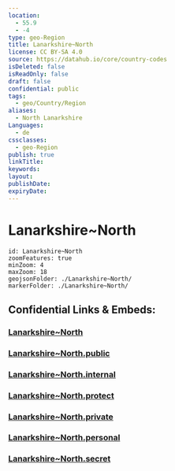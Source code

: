 ```yaml
---
location:
  - 55.9
  - -4
type: geo-Region
title: Lanarkshire~North
license: CC BY-SA 4.0
source: https://datahub.io/core/country-codes
isDeleted: false
isReadOnly: false
draft: false
confidential: public
tags:
  - geo/Country/Region
aliases:
  - North Lanarkshire
Languages:
  - de
cssclasses:
  - geo-Region
publish: true
linkTitle:
keywords:
layout:
publishDate:
expiryDate:
---
```


# Lanarkshire~North

```leaflet
id: Lanarkshire~North
zoomFeatures: true 
minZoom: 4 
maxZoom: 18
geojsonFolder: ./Lanarkshire~North/
markerFolder: ./Lanarkshire~North/
```


## Confidential Links & Embeds: 

### [Lanarkshire~North](/_Standards/Earth/Continent/Europe/Europe~North/UK/Scotland/counties~Scotland/Lanarkshire~North.md) 

### [Lanarkshire~North.public](/_public/Earth/Continent/Europe/Europe~North/UK/Scotland/counties~Scotland/Lanarkshire~North.public.md) 

### [Lanarkshire~North.internal](/_internal/Earth/Continent/Europe/Europe~North/UK/Scotland/counties~Scotland/Lanarkshire~North.internal.md) 

### [Lanarkshire~North.protect](/_protect/Earth/Continent/Europe/Europe~North/UK/Scotland/counties~Scotland/Lanarkshire~North.protect.md) 

### [Lanarkshire~North.private](/_private/Earth/Continent/Europe/Europe~North/UK/Scotland/counties~Scotland/Lanarkshire~North.private.md) 

### [Lanarkshire~North.personal](/_personal/Earth/Continent/Europe/Europe~North/UK/Scotland/counties~Scotland/Lanarkshire~North.personal.md) 

### [Lanarkshire~North.secret](/_secret/Earth/Continent/Europe/Europe~North/UK/Scotland/counties~Scotland/Lanarkshire~North.secret.md)

